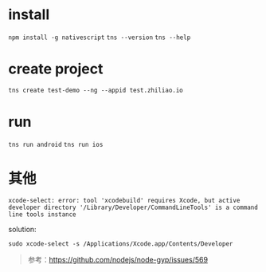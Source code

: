 # install
`npm install -g nativescript`
`tns --version`
`tns --help`

# create project
`tns create test-demo --ng --appid test.zhiliao.io`

# run
`tns run android`
`tns run ios`


# 其他
```
xcode-select: error: tool 'xcodebuild' requires Xcode, but active developer directory '/Library/Developer/CommandLineTools' is a command line tools instance
```

solution:
```
sudo xcode-select -s /Applications/Xcode.app/Contents/Developer
```

> 参考：https://github.com/nodejs/node-gyp/issues/569